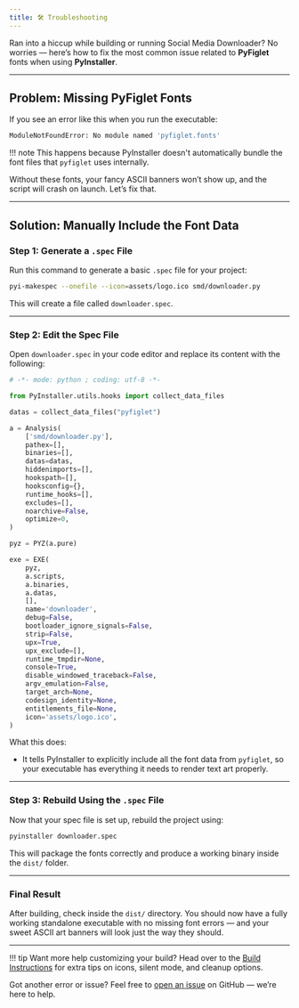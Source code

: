 ```yaml
---
title: 🛠️ Troubleshooting
---
```


Ran into a hiccup while building or running Social Media Downloader? No worries — here’s how to fix the most common issue related to **PyFiglet** fonts when using **PyInstaller**.

---

## Problem: Missing PyFiglet Fonts

If you see an error like this when you run the executable:

```bash
ModuleNotFoundError: No module named 'pyfiglet.fonts'
```

!!! note
    This happens because PyInstaller doesn't automatically bundle the font files that `pyfiglet` uses internally.

Without these fonts, your fancy ASCII banners won’t show up, and the script will crash on launch. Let’s fix that.

---

## Solution: Manually Include the Font Data

### Step 1: Generate a `.spec` File

Run this command to generate a basic `.spec` file for your project:

```bash
pyi-makespec --onefile --icon=assets/logo.ico smd/downloader.py
```

This will create a file called `downloader.spec`.

---

### Step 2: Edit the Spec File

Open `downloader.spec` in your code editor and replace its content with the following:

```python
# -*- mode: python ; coding: utf-8 -*-

from PyInstaller.utils.hooks import collect_data_files

datas = collect_data_files("pyfiglet")

a = Analysis(
    ['smd/downloader.py'],
    pathex=[],
    binaries=[],
    datas=datas,
    hiddenimports=[],
    hookspath=[],
    hooksconfig={},
    runtime_hooks=[],
    excludes=[],
    noarchive=False,
    optimize=0,
)

pyz = PYZ(a.pure)

exe = EXE(
    pyz,
    a.scripts,
    a.binaries,
    a.datas,
    [],
    name='downloader',
    debug=False,
    bootloader_ignore_signals=False,
    strip=False,
    upx=True,
    upx_exclude=[],
    runtime_tmpdir=None,
    console=True,
    disable_windowed_traceback=False,
    argv_emulation=False,
    target_arch=None,
    codesign_identity=None,
    entitlements_file=None,
    icon='assets/logo.ico',
)
```

What this does:

* It tells PyInstaller to explicitly include all the font data from `pyfiglet`, so your executable has everything it needs to render text art properly.

---

### Step 3: Rebuild Using the `.spec` File

Now that your spec file is set up, rebuild the project using:

```bash
pyinstaller downloader.spec
```

This will package the fonts correctly and produce a working binary inside the `dist/` folder.

---

###  Final Result

After building, check inside the `dist/` directory. You should now have a fully working standalone executable with no missing font errors — and your sweet ASCII art banners will look just the way they should.

---

!!! tip
    Want more help customizing your build? Head over to the [Build Instructions](./build.md) for extra tips on icons, silent mode, and cleanup options.

Got another error or issue? Feel free to [open an issue](https://github.com/nayandas69/Social-Media-Downloader/issues) on GitHub — we’re here to help.
